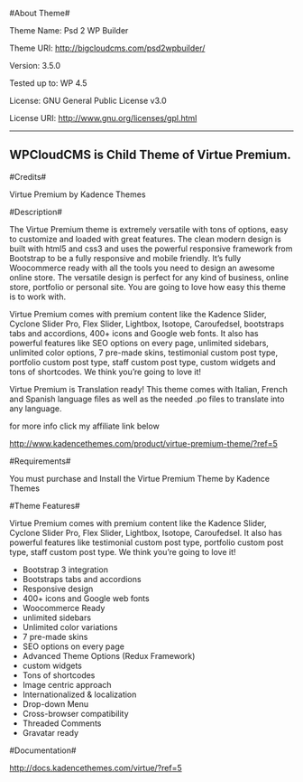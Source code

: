 #About Theme#

Theme Name: Psd 2 WP Builder

Theme URI: http://bigcloudcms.com/psd2wpbuilder/

Version: 3.5.0

Tested up to: WP 4.5

License: GNU General Public License v3.0

License URI: http://www.gnu.org/licenses/gpl.html

-------------------------------------------------------
WPCloudCMS is Child Theme of Virtue Premium.
-------------------------------------------------------

#Credits#

Virtue Premium by Kadence Themes


#Description#

The Virtue Premium theme is extremely versatile with tons of options, easy to customize and loaded with great features. The clean modern design is built with html5 and css3 and uses the powerful responsive framework from Bootstrap to be a fully responsive and mobile friendly. It’s fully Woocommerce ready with all the tools you need to design an awesome online store. The versatile design is perfect for any kind of business, online store, portfolio or personal site.  You are going to love how easy this theme is to work with.

Virtue Premium comes with premium content like the Kadence Slider, Cyclone Slider Pro, Flex Slider, Lightbox, Isotope, Caroufedsel, bootstraps tabs and accordions, 400+ icons and Google web fonts. It also has powerful features like SEO options on every page, unlimited sidebars, unlimited color options, 7 pre-made skins, testimonial custom post type, portfolio custom post type, staff custom post type, custom widgets and tons of shortcodes. We think you’re going to love it!

Virtue Premium is Translation ready! This theme comes with Italian, French and Spanish language files as well as the needed .po files to translate into any language.

for more info click my affiliate link below

http://www.kadencethemes.com/product/virtue-premium-theme/?ref=5

#Requirements#

You must purchase and Install the Virtue Premium Theme by Kadence Themes

#Theme Features#

Virtue Premium comes with premium content like the Kadence Slider, Cyclone Slider Pro, Flex Slider, Lightbox, Isotope, Caroufedsel. It also has powerful features like testimonial custom post type, portfolio custom post type, staff custom post type. We think you’re going to love it!

* Bootstrap 3 integration 
* Bootstraps tabs and accordions
* Responsive design
* 400+ icons and Google web fonts
* Woocommerce Ready
* unlimited sidebars
* Unlimited color variations
* 7 pre-made skins
* SEO options on every page
* Advanced Theme Options (Redux Framework)
* custom widgets
* Tons of shortcodes
* Image centric approach
* Internationalized & localization
* Drop-down Menu
* Cross-browser compatibility
* Threaded Comments
* Gravatar ready

#Documentation#

http://docs.kadencethemes.com/virtue/?ref=5
